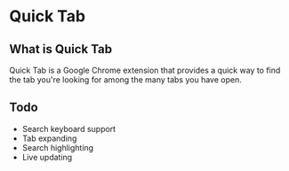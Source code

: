 Quick Tab
==========

What is Quick Tab
------------------

Quick Tab is a Google Chrome extension that provides a quick way to find the tab you're looking for among the many tabs you have open.

Todo
-----

* Search keyboard support
* Tab expanding
* Search highlighting
* Live updating
